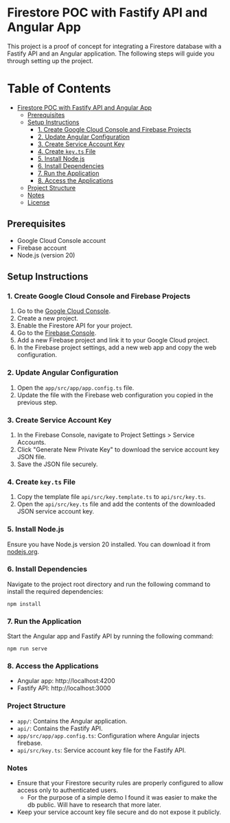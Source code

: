 # Firestore POC with Fastify API and Angular App

This project is a proof of concept for integrating a Firestore database with a Fastify API and an Angular application. The following steps will guide you through setting up the project.

# Table of Contents

- [Firestore POC with Fastify API and Angular App](#firestore-poc-with-fastify-api-and-angular-app)
  - [Prerequisites](#prerequisites)
  - [Setup Instructions](#setup-instructions)
    - [1. Create Google Cloud Console and Firebase Projects](#1-create-google-cloud-console-and-firebase-projects)
    - [2. Update Angular Configuration](#2-update-angular-configuration)
    - [3. Create Service Account Key](#3-create-service-account-key)
    - [4. Create `key.ts` File](#4-create-keyts-file)
    - [5. Install Node.js](#5-install-nodejs)
    - [6. Install Dependencies](#6-install-dependencies)
    - [7. Run the Application](#7-run-the-application)
    - [8. Access the Applications](#8-access-the-applications)
  - [Project Structure](#project-structure)
  - [Notes](#notes)
  - [License](#license)

## Prerequisites

- Google Cloud Console account
- Firebase account
- Node.js (version 20)

## Setup Instructions

### 1. Create Google Cloud Console and Firebase Projects

1. Go to the [Google Cloud Console](https://console.cloud.google.com/).
2. Create a new project.
3. Enable the Firestore API for your project.
4. Go to the [Firebase Console](https://console.firebase.google.com/).
5. Add a new Firebase project and link it to your Google Cloud project.
6. In the Firebase project settings, add a new web app and copy the web configuration.

### 2. Update Angular Configuration

1. Open the `app/src/app/app.config.ts` file.
2. Update the file with the Firebase web configuration you copied in the previous step.

### 3. Create Service Account Key

1. In the Firebase Console, navigate to Project Settings > Service Accounts.
2. Click "Generate New Private Key" to download the service account key JSON file.
3. Save the JSON file securely.

### 4. Create `key.ts` File

1. Copy the template file `api/src/key.template.ts` to `api/src/key.ts`.
2. Open the `api/src/key.ts` file and add the contents of the downloaded JSON service account key.

### 5. Install Node.js

Ensure you have Node.js version 20 installed. You can download it from [nodejs.org](https://nodejs.org/).

### 6. Install Dependencies

Navigate to the project root directory and run the following command to install the required dependencies:

```
npm install
```

### 7. Run the Application

Start the Angular app and Fastify API by running the following command:

```
npm run serve
```

### 8. Access the Applications

- Angular app: http://localhost:4200
- Fastify API: http://localhost:3000

### Project Structure

- `app/`: Contains the Angular application.
- `api/`: Contains the Fastify API.
- `app/src/app/app.config.ts`: Configuration where Angular injects firebase.
- `api/src/key.ts`: Service account key file for the Fastify API.

### Notes

- Ensure that your Firestore security rules are properly configured to allow access only to authenticated users.
  - For the purpose of a simple demo I found it was easier to make the db public. Will have to research that more later.
- Keep your service account key file secure and do not expose it publicly.
